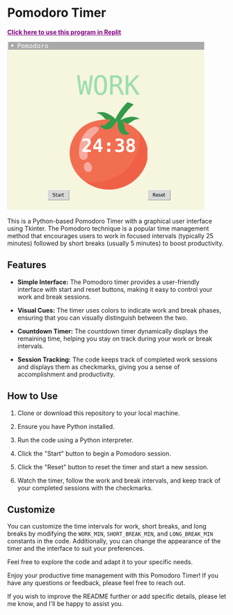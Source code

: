 # Pomodoro Timer

<b><a href="https://replit.com/@HayOo1/PomodoraTimer" style="color:purple;">Click here to use this program in Replit</a></b>

![alt text](/program.png)

This is a Python-based Pomodoro Timer with a graphical user interface using Tkinter. The Pomodoro technique is a popular time management method that encourages users to work in focused intervals (typically 25 minutes) followed by short breaks (usually 5 minutes) to boost productivity.

## Features

- **Simple Interface:** The Pomodoro timer provides a user-friendly interface with start and reset buttons, making it easy to control your work and break sessions.

- **Visual Cues:** The timer uses colors to indicate work and break phases, ensuring that you can visually distinguish between the two.

- **Countdown Timer:** The countdown timer dynamically displays the remaining time, helping you stay on track during your work or break intervals.

- **Session Tracking:** The code keeps track of completed work sessions and displays them as checkmarks, giving you a sense of accomplishment and productivity.

## How to Use

1. Clone or download this repository to your local machine.

2. Ensure you have Python installed.

3. Run the code using a Python interpreter.

4. Click the "Start" button to begin a Pomodoro session.

5. Click the "Reset" button to reset the timer and start a new session.

6. Watch the timer, follow the work and break intervals, and keep track of your completed sessions with the checkmarks.

## Customize

You can customize the time intervals for work, short breaks, and long breaks by modifying the `WORK_MIN`, `SHORT_BREAK_MIN`, and `LONG_BREAK_MIN` constants in the code. Additionally, you can change the appearance of the timer and the interface to suit your preferences.

Feel free to explore the code and adapt it to your specific needs.

Enjoy your productive time management with this Pomodoro Timer! If you have any questions or feedback, please feel free to reach out.

If you wish to improve the README further or add specific details, please let me know, and I'll be happy to assist you.
